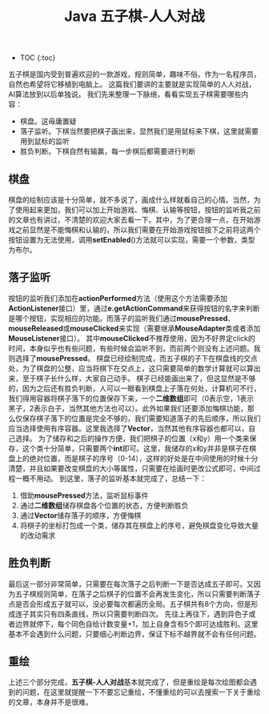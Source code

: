 ﻿---
layout: post
title: Java 五子棋-人人对战
tags: Java
categories: Java
---


* TOC 
{:toc}

五子棋是国内受到普遍欢迎的一款游戏，规则简单，趣味不俗。作为一名程序员，自然也希望将它移植到电脑上。
这篇我们要讲的主要就是实现简单的人人对战，AI算法放到以后单独说。
我们先来整理一下脉络，看看实现五子棋需要哪些内容：

 - 棋盘。这毋庸置疑
 - 落子监听。下棋当然要把棋子画出来，显然我们是用鼠标来下棋，这里就需要用到鼠标的监听
 - 胜负判断。下棋自然有输赢，每一步棋后都需要进行判断

## 棋盘
棋盘的绘制应该是十分简单，就不多说了，画成什么样就看自己的心情。当然，为了使用起来更加，我们可以加上开始游戏、悔棋、认输等按钮，按钮的监听我之前的文章也有讲过，不清楚的欢迎大家去看一下。其中，为了更合理一点，在开始游戏之前显然是不能悔棋和认输的，所以我们需要在开始游戏按钮按下之前将这两个按钮设置为无法使用，调用**setEnabled**()方法就可以实现，需要一个参数，类型为布尔。
## 落子监听
按钮的监听我们添加在**actionPerformed**方法（使用这个方法需要添加**ActionListener**接口）里，通过**e.getActionCommand**来获得按钮的名字来判断是哪个按钮，实现相应的功能。而落子的监听我们通过**mousePressed**、**mouseReleased**或**mouseClicked**来实现（需要继承**MouseAdapter**类或者添加**MouseListener**接口）。
其中**mouseClicked**不推荐使用，因为不好界定click的时间，本身似乎也有些问题，有些时候会监听不到，而前两个则没有上述问题。我则选择了**mousePressed**。
棋盘已经绘制完成，而五子棋的子下在棋盘线的交点处，为了棋盘的公整，应当将棋下在交点上，这只需要简单的数学计算就可以算出来，至于棋子长什么样，大家自己动手。
棋子已经能画出来了，但这显然是不够的，因为之后还有胜负判断，人可以一眼看到棋盘上子落在何处，计算机可不行，我们得用容器将棋子落下的位置保存下来，一个**二维数组**即可（0表示空，1表示黑子，2表示白子，当然其他方法也可以）。此外如果我们还要添加悔棋功能，那么仅保存棋子落下的位置是完全不够的，我们需要知道落子的先后顺序，所以我们应当选择使用有序容器。这里我选择了**Vector**，当然其他有序容器也都可以，自己选择。
为了储存和之后的操作方便，我们把棋子的位置（x和y）用一个类来保存，这个类十分简单，只需要两个**int**即可。这里，我储存的x和y并非是棋子在棋盘上的绝对位置，而是棋子的序号（0-14），这样的好处是在中间使用的时候十分清楚，并且如果要改变棋盘的大小等属性，只需要在绘画时更改公式即可，中间过程一概不用动。
到这里，落子的监听基本就完成了，总结一下：
 1. 借助**mousePressed**方法，监听鼠标事件
 2. 通过**二维数组**储存棋盘各个位置的状态，方便判断胜负
 3. 通过**Vector**储存落子的顺序，方便悔棋
 4. 将棋子的坐标打包成一个类，储存其在棋盘上的序号，避免棋盘变化导致大量的改动需求

## 胜负判断
最后这一部分非常简单，只需要在每次落子之后判断一下是否达成五子即可。又因为五子棋规则简单，在落子之后棋子的位置不会再发生变化，所以只需要判断落子点是否会形成五子就可以，没必要每次都遍历全局。五子棋共有8个方向，但是形成连子其实只有四条直线，所以只需要判断四次。
先往上再往下，遇到异色子或者边界就停下，每个同色自给计数变量+1，加上自身含有5个即可达成胜利。这里基本不会遇到什么问题，只要细心判断边界，保证下标不越界就不会有任何问题。
## 重绘
上述三个部分完成，**五子棋-人人对战**基本就完成了，但是重绘是每次绘图都会遇到的问题，在这里就提醒一下不要忘记重绘，不懂重绘的可以去搜索一下关于重绘的文章，本身并不是很难。
